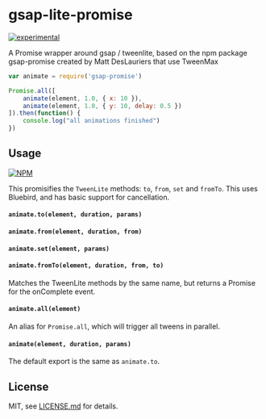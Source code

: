 # gsap-lite-promise

[![experimental](http://badges.github.io/stability-badges/dist/experimental.svg)](http://github.com/badges/stability-badges)

A Promise wrapper around gsap / tweenlite, based on the npm package gsap-promise created by Matt DesLauriers that use TweenMax

```js
var animate = require('gsap-promise')

Promise.all([
	animate(element, 1.0, { x: 10 }),
	animate(element, 1.0, { y: 10, delay: 0.5 })
]).then(function() {
	console.log("all animations finished")
})
```

## Usage

[![NPM](https://nodei.co/npm/gsap-lite-promise.png)](https://nodei.co/npm/gsap-lite-promise/)

This promisifies the `TweenLite` methods: `to`, `from`, `set` and `fromTo`. This uses Bluebird, and has basic support for cancellation.

#### ```animate.to(element, duration, params)```
#### ```animate.from(element, duration, from)```
#### ```animate.set(element, params)```
#### ```animate.fromTo(element, duration, from, to)```

Matches the TweenLite methods by the same name, but returns a Promise for the onComplete event.

#### ```animate.all(element)```

An alias for `Promise.all`, which will trigger all tweens in parallel.

#### ```animate(element, duration, params)```

The default export is the same as `animate.to`.

## License

MIT, see [LICENSE.md](http://github.com/iranreyes/gsap-lite-promise/blob/master/LICENSE.md) for details.
